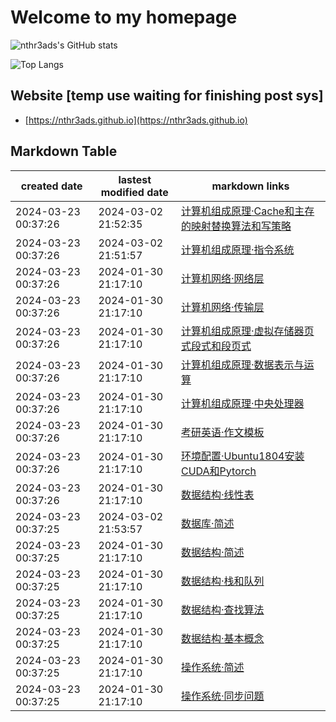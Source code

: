 # Welcome to my homepage

![nthr3ads's GitHub stats](https://github-readme-stats.vercel.app/api?username=nthr3ads&count_private=true&theme=dark)

![Top Langs](https://github-readme-stats.vercel.app/api/top-langs?username=nthr3ads&layout=compact&count_private=true&theme=dark)

## Website [temp use waiting for finishing post sys]
- [https://nthr3ads.github.io](https://nthr3ads.github.io)

## Markdown Table 


|created date|lastest modified date|markdown links|
|-|-|-|
|2024-03-23 00:37:26|2024-03-02 21:52:35|[计算机组成原理·Cache和主存的映射替换算法和写策略](https://github.com/nthr3ads/nthr3ads/blob/master/posts/计算机组成原理·Cache和主存的映射替换算法和写策略.md)
|2024-03-23 00:37:26|2024-03-02 21:51:57|[计算机组成原理·指令系统](https://github.com/nthr3ads/nthr3ads/blob/master/posts/计算机组成原理·指令系统.md)
|2024-03-23 00:37:26|2024-01-30 21:17:10|[计算机网络·网络层](https://github.com/nthr3ads/nthr3ads/blob/master/posts/计算机网络·网络层.md)
|2024-03-23 00:37:26|2024-01-30 21:17:10|[计算机网络·传输层](https://github.com/nthr3ads/nthr3ads/blob/master/posts/计算机网络·传输层.md)
|2024-03-23 00:37:26|2024-01-30 21:17:10|[计算机组成原理·虚拟存储器页式段式和段页式](https://github.com/nthr3ads/nthr3ads/blob/master/posts/计算机组成原理·虚拟存储器页式段式和段页式.md)
|2024-03-23 00:37:26|2024-01-30 21:17:10|[计算机组成原理·数据表示与运算](https://github.com/nthr3ads/nthr3ads/blob/master/posts/计算机组成原理·数据表示与运算.md)
|2024-03-23 00:37:26|2024-01-30 21:17:10|[计算机组成原理·中央处理器](https://github.com/nthr3ads/nthr3ads/blob/master/posts/计算机组成原理·中央处理器.md)
|2024-03-23 00:37:26|2024-01-30 21:17:10|[考研英语·作文模板](https://github.com/nthr3ads/nthr3ads/blob/master/posts/考研英语·作文模板.md)
|2024-03-23 00:37:26|2024-01-30 21:17:10|[环境配置·Ubuntu1804安装CUDA和Pytorch](https://github.com/nthr3ads/nthr3ads/blob/master/posts/环境配置·Ubuntu1804安装CUDA和Pytorch.md)
|2024-03-23 00:37:26|2024-01-30 21:17:10|[数据结构·线性表](https://github.com/nthr3ads/nthr3ads/blob/master/posts/数据结构·线性表.md)
|2024-03-23 00:37:25|2024-03-02 21:53:57|[数据库·简述](https://github.com/nthr3ads/nthr3ads/blob/master/posts/数据库·简述.md)
|2024-03-23 00:37:25|2024-01-30 21:17:10|[数据结构·简述](https://github.com/nthr3ads/nthr3ads/blob/master/posts/数据结构·简述.md)
|2024-03-23 00:37:25|2024-01-30 21:17:10|[数据结构·栈和队列](https://github.com/nthr3ads/nthr3ads/blob/master/posts/数据结构·栈和队列.md)
|2024-03-23 00:37:25|2024-01-30 21:17:10|[数据结构·查找算法](https://github.com/nthr3ads/nthr3ads/blob/master/posts/数据结构·查找算法.md)
|2024-03-23 00:37:25|2024-01-30 21:17:10|[数据结构·基本概念](https://github.com/nthr3ads/nthr3ads/blob/master/posts/数据结构·基本概念.md)
|2024-03-23 00:37:25|2024-01-30 21:17:10|[操作系统·简述](https://github.com/nthr3ads/nthr3ads/blob/master/posts/操作系统·简述.md)
|2024-03-23 00:37:25|2024-01-30 21:17:10|[操作系统·同步问题](https://github.com/nthr3ads/nthr3ads/blob/master/posts/操作系统·同步问题.md)
